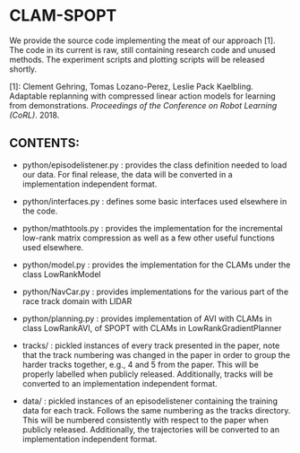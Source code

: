 # CLAM-SPOPT

We provide the source code implementing the meat of our approach [1]. The
code in its current is raw, still containing research code and unused methods.
The experiment scripts and plotting scripts will be released shortly.

[1]: Clement Gehring, Tomas Lozano-Perez, Leslie Pack Kaelbling. Adaptable replanning with compressed linear action models for learning from demonstrations. *Proceedings of the Conference on Robot Learning (CoRL)*. 2018.

## CONTENTS:
* python/episodelistener.py :
		provides the class definition needed to load our data. For final release,
		the data will be converted in a implementation independent format.

* python/interfaces.py :
		defines some basic interfaces used elsewhere in the code.

* python/mathtools.py :
		provides the implementation for the incremental low-rank matrix compression
		as well as a few other useful functions used elsewhere.

* python/model.py :
		provides the implementation for the CLAMs under the class LowRankModel

* python/NavCar.py : 
		provides implementations for the various part of the race track domain
		with LIDAR

* python/planning.py :
		provides implementation of AVI with CLAMs in class LowRankAVI, of SPOPT
		with CLAMs in LowRankGradientPlanner

* tracks/ :
		pickled instances of every track presented in the paper, note that the
		track numbering was changed in the paper in order to group the harder tracks
		together, e.g., 4 and 5 from the paper. This will be properly labelled
		when publicly released. Additionally, tracks will be converted to an
		implementation independent format.

* data/ :
		pickled instances of an episodelistener containing the training data for
		each track. Follows the same numbering as the tracks directory. This will 
		be numbered consistently with respect to the paper when publicly released.
		Additionally, the trajectories will be converted to an implementation
		independent format.

